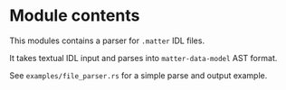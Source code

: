 # Module contents

This modules contains a parser for `.matter` IDL files.

It takes textual IDL input and parses into `matter-data-model`
AST format.

See `examples/file_parser.rs` for a simple parse and output
example.